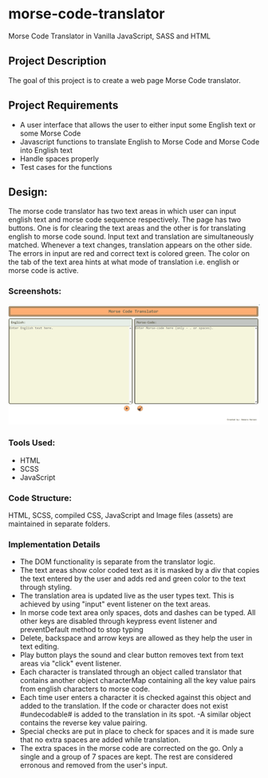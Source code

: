 # morse-code-translator

Morse Code Translator in Vanilla JavaScript, SASS and HTML

## Project Description

The goal of this project is to create a web page Morse Code translator.

## Project Requirements

- A user interface that allows the user to either input some English text or some Morse Code
- Javascript functions to translate English to Morse Code and Morse Code into English text
- Handle spaces properly
- Test cases for the functions

## Design:

The morse code translator has two text areas in which user can input english text and morse code sequence respectively. The page has two buttons. One is for clearing the text areas and the other is for translating english to morse code sound. Input text and translation are simultaneously matched. Whenever a text changes, translation appears on the other side. The errors in input are red and correct text is colored green. The color on the tab of the text area hints at what mode of translation i.e. english or morse code is active.

### Screenshots:

![screenshot of morse code translator](image-1.png)

### Tools Used:

- HTML
- SCSS
- JavaScript

### Code Structure:

HTML, SCSS, compiled CSS, JavaScript and Image files (assets) are maintained in separate folders.

### Implementation Details

- The DOM functionality is separate from the translator logic.
- The text areas show color coded text as it is masked by a div that copies the text entered by the user and adds red and green color to the text through styling.
- The translation area is updated live as the user types text. This is achieved by using "input" event listener on the text areas.
- In morse code text area only spaces, dots and dashes can be typed. All other keys are disabled through keypress event listener and preventDefault method to stop typing
- Delete, backspace and arrow keys are allowed as they help the user in text editing.
- Play button plays the sound and clear button removes text from text areas via "click" event listener.
- Each character is translated through an object called translator that contains another object characterMap containing all the key value pairs from english characters to morse code.
- Each time user enters a character it is checked against this object and added to the translation. If the code or character does not exist #undecodable# is added to the translation in its spot.
  -A similar object contains the reverse key value pairing.
- Special checks are put in place to check for spaces and it is made sure that no extra spaces are added while translation.
- The extra spaces in the morse code are corrected on the go. Only a single and a group of 7 spaces are kept. The rest are considered erronous and removed from the user's input.
